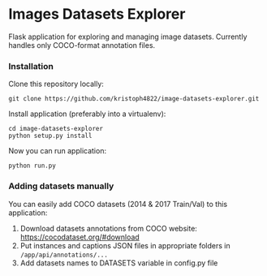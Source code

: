 # Images Datasets Explorer
Flask application for exploring and managing image datasets. Currently handles only COCO-format annotation files.


### Installation
Clone this repository locally:
```
git clone https://github.com/kristoph4822/image-datasets-explorer.git
```
Install application (preferably into a virtualenv):
```
cd image-datasets-explorer
python setup.py install
```
Now you can run application:
```
python run.py
```

### Adding datasets manually
You can easily add COCO datasets (2014 & 2017 Train/Val) to this application:
  1. Download datasets annotations from COCO website: https://cocodataset.org/#download
  2. Put instances and captions JSON files in appropriate folders in `/app/api/annotations/...`
  3. Add datasets names to DATASETS variable in config.py file
